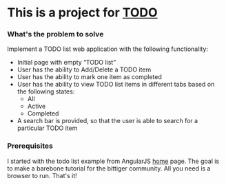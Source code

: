# This is a project for [TODO](http://www.bittiger.io/microproject/KmcxazLmePpSm6XqY)

### What's the problem to solve

Implement a TODO list web application with the following functionality:

* Initial page with empty “TODO list”
* User has the ability to Add/Delete a TODO item
* User has the ability to mark one item as completed
* User has the ability to view TODO list items in different tabs based on the following states:
	* All
	* Active
	* Completed
* A search bar is provided, so that the user is able to search for a particular TODO item

### Prerequisites

I started with the todo list example from AngularJS [home](https://angularjs.org/) page. The goal is to make a barebone tutorial for the bittiger community. All you need is a browser to run. That's it!




